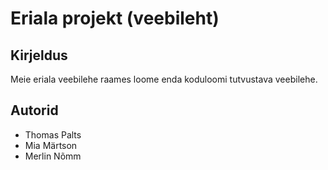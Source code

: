 # Eriala projekt (veebileht)

## Kirjeldus
Meie eriala veebilehe raames loome enda koduloomi tutvustava veebilehe.

## Autorid
- Thomas Palts
- Mia Märtson
- Merlin Nõmm

